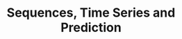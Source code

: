 ---
title: Sequences, Time Series and Prediction
institute: Coursera
year: 2020
certificate_url: https://www.coursera.org/account/accomplishments/certificate/B4KNDY999U3P
excerpt: Lorem ipsum dolor sit amet, consectetur adipiscing elit. Nullam ac sapien vel sem tristique consequat ac eu magna. Nulla condimentum erat quis enim tempor consequat.
---